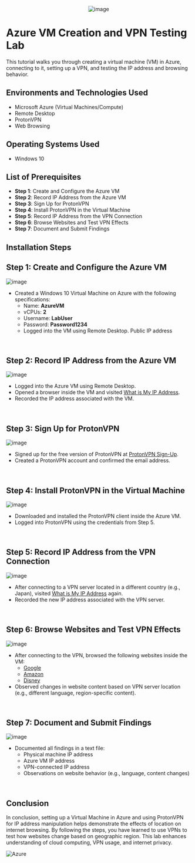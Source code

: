 
<p align="center">
  <img src="https://github.com/user-attachments/assets/cf7db6b2-6e72-41ac-aab4-d1d0074b20cf" alt="image" />
</p>



<h1>Azure VM Creation and VPN Testing Lab</h1>
This tutorial walks you through creating a virtual machine (VM) in Azure, connecting to it, setting up a VPN, and testing the IP address and browsing behavior. <br />

<h2>Environments and Technologies Used</h2>

- Microsoft Azure (Virtual Machines/Compute)
- Remote Desktop
- ProtonVPN
- Web Browsing

<h2>Operating Systems Used</h2>

- Windows 10

<h2>List of Prerequisites</h2>

- **Step 1**: Create and Configure the Azure VM
- **Step 2**: Record IP Address from the Azure VM
- **Step 3**: Sign Up for ProtonVPN
- **Step 4**: Install ProtonVPN in the Virtual Machine
- **Step 5**: Record IP Address from the VPN Connection
- **Step 6**: Browse Websites and Test VPN Effects
- **Step 7**: Document and Submit Findings

<h2>Installation Steps</h2>

<p>
  
## Step 1: Create and Configure the Azure VM

![image](https://github.com/user-attachments/assets/40726f37-8bba-4a42-94f8-78949e41791a)


</p>
<p>
  
- Created a Windows 10 Virtual Machine on Azure with the following specifications:
  - Name: **AzureVM**
  - vCPUs: **2**
  - Username: **LabUser**
  - Password: **Password1234**
  - Logged into the VM using Remote Desktop. Public IP address

</p>
<br />

## Step 2: Record IP Address from the Azure VM
![image](https://github.com/user-attachments/assets/eeeca165-534c-422e-9e58-47c6a21e28a0)

<p>
  
- Logged into the Azure VM using Remote Desktop.
- Opened a browser inside the VM and visited [What is My IP Address](https://whatismyipaddress.com/).
- Recorded the IP address associated with the VM.

</p>
<br />

## Step 3: Sign Up for ProtonVPN

<p>
  
![image](https://github.com/user-attachments/assets/e35d2e5c-ed67-4f85-b1fd-259525cfbd1f)


</p>
<p>
  
- Signed up for the free version of ProtonVPN at [ProtonVPN Sign-Up](https://account.protonvpn.com/signup?plan=free&language=en).
- Created a ProtonVPN account and confirmed the email address.

</p>
<br />

## Step 4: Install ProtonVPN in the Virtual Machine

<p>
  
![image](https://github.com/user-attachments/assets/yourimage5.png)

</p>
<p>
  
- Downloaded and installed the ProtonVPN client inside the Azure VM.
- Logged into ProtonVPN using the credentials from Step 5.

</p>
<br />

## Step 5: Record IP Address from the VPN Connection

<p>
  
![image](https://github.com/user-attachments/assets/yourimage6.png)

</p>
<p>
  
- After connecting to a VPN server located in a different country (e.g., Japan), visited [What is My IP Address](https://whatismyipaddress.com/) again.
- Recorded the new IP address associated with the VPN server.

</p>
<br />

## Step 6: Browse Websites and Test VPN Effects

<p>
  
![image](https://github.com/user-attachments/assets/yourimage7.png)

</p>
<p>
  
- After connecting to the VPN, browsed the following websites inside the VM:
  - [Google](https://www.google.com)
  - [Amazon](https://www.amazon.com)
  - [Disney](https://www.disney.com)
- Observed changes in website content based on VPN server location (e.g., different language, region-specific content).

</p>
<br />

## Step 7: Document and Submit Findings

<p>
  
![image](https://github.com/user-attachments/assets/yourimage8.png)

</p>
<p>
  
- Documented all findings in a text file:
  - Physical machine IP address
  - Azure VM IP address
  - VPN-connected IP address
  - Observations on website behavior (e.g., language, content changes)

</p>
<br />

## Conclusion

In conclusion, setting up a Virtual Machine in Azure and using ProtonVPN for IP address manipulation helps demonstrate the effects of location on internet browsing. By following the steps, you have learned to use VPNs to test how websites change based on geographic region. This lab enhances understanding of cloud computing, VPN usage, and internet privacy.

![Azure](https://img.shields.io/badge/Azure-Cloud-blue)
